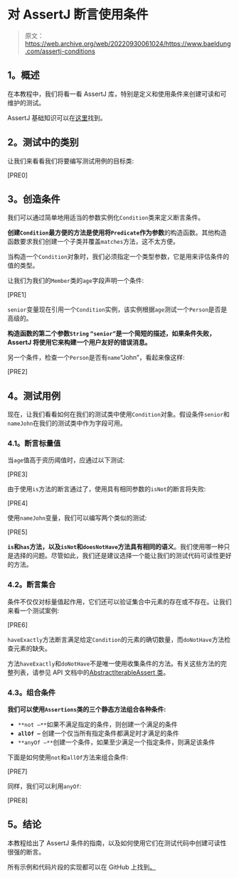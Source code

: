 # 对 AssertJ 断言使用条件

> 原文：<https://web.archive.org/web/20220930061024/https://www.baeldung.com/assertj-conditions>

## **1。概述**

在本教程中，我们将看一看 AssertJ 库，特别是定义和使用条件来创建可读和可维护的测试。

AssertJ 基础知识可以在[这里](/web/20220524034754/https://www.baeldung.com/introduction-to-assertj)找到。

## **2。测试中的类别**

让我们来看看我们将要编写测试用例的目标类:

[PRE0]

## **3。创造条件**

我们可以通过简单地用适当的参数实例化`Condition`类来定义断言条件。

**创建`Condition`最方便的方法是使用将`Predicate`作为参数**的构造函数。其他构造函数要求我们创建一个子类并覆盖`matches`方法，这不太方便。

当构造一个`Condition`对象时，我们必须指定一个类型参数，它是用来评估条件的值的类型。

让我们为我们的`Member`类的`age`字段声明一个条件:

[PRE1]

`senior`变量现在引用一个`Condition`实例，该实例根据`age`测试一个`Person`是否是高级的。

**构造函数的第二个参数`String` `“senior”`是一个简短的描述，如果条件失败，AssertJ 将使用它来构建一个用户友好的错误消息。**

另一个条件，检查一个`Person`是否有`name`“John”，看起来像这样:

[PRE2]

## **4。测试用例**

现在，让我们看看如何在我们的测试类中使用`Condition`对象。假设条件`senior`和`nameJohn`在我们的测试类中作为字段可用。

### **4.1。断言标量值**

当`age`值高于资历阈值时，应通过以下测试:

[PRE3]

由于使用`is`方法的断言通过了，使用具有相同参数的`isNot`的断言将失败:

[PRE4]

使用`nameJohn`变量，我们可以编写两个类似的测试:

[PRE5]

**`is`和`has`方法，以及`isNot`和`doesNotHave`方法具有相同的语义**。我们使用哪一种只是选择的问题。尽管如此，我们还是建议选择一个能让我们的测试代码可读性更好的方法。

### **4.2。断言集合**

条件不仅仅对标量值起作用，它们还可以验证集合中元素的存在或不存在。让我们来看一个测试案例:

[PRE6]

`haveExactly`方法断言满足给定`Condition`的元素的确切数量，而`doNotHave`方法检查元素的缺失。

方法`haveExactly`和`doNotHave`不是唯一使用收集条件的方法。有关这些方法的完整列表，请参见 API 文档中的[AbstractIterableAssert 类](https://web.archive.org/web/20220524034754/https://joel-costigliola.github.io/assertj/core-8/api/org/assertj/core/api/AbstractIterableAssert.html)。

### **4.3。组合条件**

**我们可以使用`Assertions`类的三个静态方法组合各种条件:**

*   `**not –**`如果不满足指定的条件，则创建一个满足的条件
*   **`allOf –`** 创建一个仅当所有指定条件都满足时才满足的条件
*   `**anyOf –**`创建一个条件，如果至少满足一个指定条件，则满足该条件

下面是如何使用`not`和`allOf`方法来组合条件:

[PRE7]

同样，我们可以利用`anyOf`:

[PRE8]

## **5。结论**

本教程给出了 AssertJ 条件的指南，以及如何使用它们在测试代码中创建可读性很强的断言。

所有示例和代码片段的实现都可以在 GitHub 上找到[。](https://web.archive.org/web/20220524034754/https://github.com/eugenp/tutorials/tree/master/testing-modules/assertion-libraries)